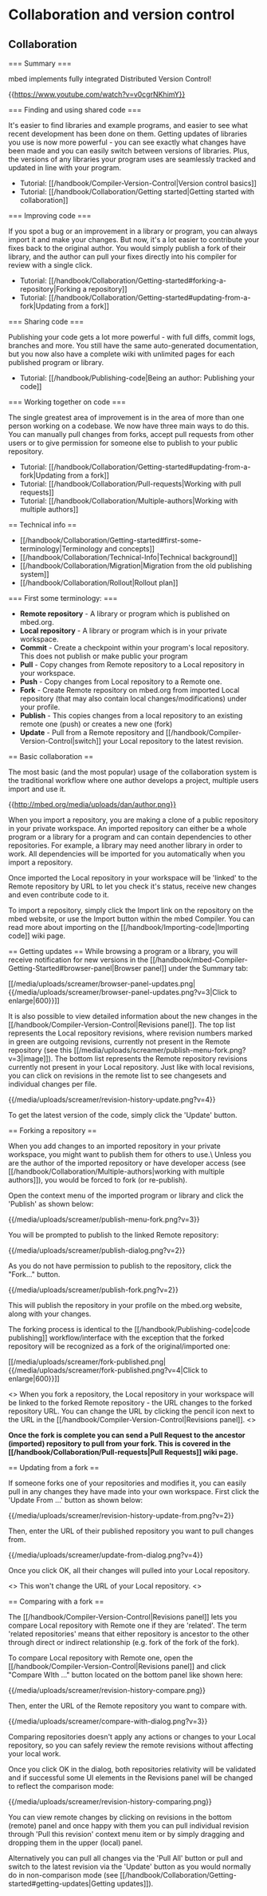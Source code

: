 # Collaboration and version control

## Collaboration

=== Summary ===

mbed implements fully integrated Distributed Version Control!


{{https://www.youtube.com/watch?v=v0cgrNKhimY}}

=== Finding and using shared code ===

It's easier to find libraries and example programs, and easier to see what recent development has been done on them.
Getting updates of libraries you use is now more powerful - you can see exactly what changes have been made and you can easily switch between versions of libraries. Plus, the versions of any libraries your program uses are seamlessly tracked and updated in line with your program.

* Tutorial: [[/handbook/Compiler-Version-Control|Version control basics]]
* Tutorial: [[/handbook/Collaboration/Getting started|Getting started with collaboration]]

=== Improving code ===

If you spot a bug or an improvement in a library or program, you can always import it and make your changes. But now, it's a lot easier to contribute your fixes back to the original author. You would simply publish a fork of their library, and the author can pull your fixes directly into his compiler for review with a single click. 

* Tutorial: [[/handbook/Collaboration/Getting-started#forking-a-repository|Forking a repository]]
* Tutorial: [[/handbook/Collaboration/Getting-started#updating-from-a-fork|Updating from a fork]]

=== Sharing code ===

Publishing your code gets a lot more powerful - with full diffs, commit logs, branches and more. You still have the same auto-generated documentation, but you now also have a complete wiki with unlimited pages for each published program or library.

* Tutorial: [[/handbook/Publishing-code|Being an author: Publishing your code]]

=== Working together on code ===

The single greatest area of improvement is in the area of more than one person working on a codebase. We now have three main ways to do this. You can manually pull changes from forks, accept pull requests from other users or to give permission for someone else to publish to your public repository.

* Tutorial: [[/handbook/Collaboration/Getting-started#updating-from-a-fork|Updating from a fork]]
* Tutorial: [[/handbook/Collaboration/Pull-requests|Working with pull requests]]
* Tutorial: [[/handbook/Collaboration/Multiple-authors|Working with multiple authors]]

== Technical info ==
* [[/handbook/Collaboration/Getting-started#first-some-terminology|Terminology and concepts]]
* [[/handbook/Collaboration/Technical-Info|Technical background]]
* [[/handbook/Collaboration/Migration|Migration from the old publishing system]]
* [[/handbook/Collaboration/Rollout|Rollout plan]]

=== First some terminology: ===


* **Remote repository** - A library or program which is published on mbed.org.
* **Local repository** - A library or program which is in your private workspace. 
* **Commit** - Create a checkpoint within your program's local repository. This does not publish or make public your program
* **Pull** - Copy changes from Remote repository to a Local repository in your workspace.
* **Push** - Copy changes from Local repository to a Remote one.
* **Fork** - Create Remote repository on mbed.org from imported Local repository (that may also contain local changes/modifications) under your profile.
* **Publish** - This copies changes from a local repository to an existing remote one (push) or creates a new one (fork)
* **Update** - Pull from a Remote repository and [[/handbook/Compiler-Version-Control|switch]] your Local repository to the latest revision.

== Basic collaboration ==

The most basic (and the most popular) usage of the collaboration system is the traditional workflow where one author develops a project, multiple users import and use it.

{{http://mbed.org/media/uploads/dan/author.png}}

When you import a repository, you are making a clone of a public repository in your private workspace. An imported repository can either be a whole program or a library for a program and can contain dependencies to other repositories. For example, a library may need another library in order to work. All dependencies will be imported for you automatically when you import a repository.

Once imported the Local repository in your workspace will be 'linked' to the Remote repository by URL to let you check it's status, receive new changes and even contribute code to it.

To import a repository, simply click the Import link on the repository on the mbed website, or use the Import button within the mbed Compiler. You can read more about importing on the [[/handbook/Importing-code|Importing code]] wiki page.

== Getting updates ==
While browsing a program or a library, you will receive notification for new versions in the [[/handbook/mbed-Compiler-Getting-Started#browser-panel|Browser panel]] under the Summary tab:

[[/media/uploads/screamer/browser-panel-updates.png|{{/media/uploads/screamer/browser-panel-updates.png?v=3|Click to enlarge|600}}]]

It is also possible to view detailed information about the new changes in the [[/handbook/Compiler-Version-Control|Revisions panel]]. The top list represents the Local repository revisions, where revision numbers marked in green are outgoing revisions, currently not present in the Remote repository (see this [[/media/uploads/screamer/publish-menu-fork.png?v=3|image]]). The bottom list represents the Remote repository revisions currently not present in your Local repository. Just like with local revisions, you can click on revisions in the remote list to see changesets and individual changes per file.

{{/media/uploads/screamer/revision-history-update.png?v=4}} 

To get the latest version of the code, simply click the 'Update' button.

== Forking a repository ==

When you add changes to an imported repository in your private workspace, you might want to publish them for others to use.\\
Unless you are the author of the imported repository or have developer access (see [[/handbook/Collaboration/Multiple-authors|working with multiple authors]]), you would be forced to fork (or re-publish).

Open the context menu of the imported program or library and click the 'Publish' as shown below:

{{/media/uploads/screamer/publish-menu-fork.png?v=3}}

You will be prompted to publish to the linked Remote repository:

{{/media/uploads/screamer/publish-dialog.png?v=2}} 

As you do not have permission to publish to the repository, click the "Fork..." button.

{{/media/uploads/screamer/publish-fork.png?v=2}} 

This will publish the repository in your profile on the mbed.org website, along with your changes.

The forking process is identical to the [[/handbook/Publishing-code|code publishing]] workflow/interface with the exception that the forked repository will be recognized as a fork of the original/imported one:

[[/media/uploads/screamer/fork-published.png|{{/media/uploads/screamer/fork-published.png?v=4|Click to enlarge|600}}]]

<<warning title="Notice">>
When you fork a repository, the Local repository in your workspace will be linked to the forked Remote repository - the URL changes to the forked repository URL. You can change the URL by clicking the pencil icon next to the URL in the [[/handbook/Compiler-Version-Control|Revisions panel]].
<</warning>>

**Once the fork is complete you can send a Pull Request to the ancestor (imported) repository to pull from your fork. This is covered in the [[/handbook/Collaboration/Pull-requests|Pull Requests]] wiki page.**

== Updating from a fork ==

If someone forks one of your repositories and modifies it, you can easily pull in any changes they have made into your own workspace. First click the 'Update From ...' button as shown below:

{{/media/uploads/screamer/revision-history-update-from.png?v=2}} 

Then, enter the URL of their published repository you want to pull changes from.

{{/media/uploads/screamer/update-from-dialog.png?v=4}}  

Once you click OK, all their changes will pulled into your Local repository.

<<warning title="Notice">>
This won't change the URL of your Local repository.
<</warning>>

== Comparing with a fork ==

The [[/handbook/Compiler-Version-Control|Revisions panel]] lets you compare Local repository with Remote one if they are 'related'. The term 'related repositories' means that either repository is ancestor to the other through direct or indirect relationship (e.g. fork of the fork of the fork).

To compare Local repository with Remote one, open the [[/handbook/Compiler-Version-Control|Revisions panel]] and click "Compare WIth ..." button located on the bottom panel like shown here:

 {{/media/uploads/screamer/revision-history-compare.png}}

Then, enter the URL of the Remote repository you want to compare with.

{{/media/uploads/screamer/compare-with-dialog.png?v=3}}

Comparing repositories doesn't apply any actions or changes to your Local repository, so you can safely review the remote revisions without affecting your local work.

Once you click OK in the dialog, both repositories relativity will be validated and if successful some UI elements in the Revisions panel will be changed to reflect the comparison mode:

{{/media/uploads/screamer/revision-history-comparing.png}}

You can view remote changes by clicking on revisions in the bottom (remote) panel and once happy with them you can pull individual revision through 'Pull this revision' context menu item or by simply dragging and dropping them in the upper (local) panel.

Alternatively you can pull all changes via the 'Pull All' button or pull and switch to the latest revision via the 'Update' button as you would normally do in non-comparison mode (see [[/handbook/Collaboration/Getting-started#getting-updates|Getting updates]]).
